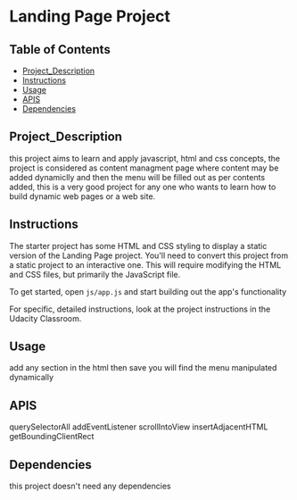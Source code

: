 # Landing Page Project

## Table of Contents

- [Project_Description](#Project_Description)
- [Instructions](#instructions)
- [Usage](#Usage)
- [APIS](#APIS)
- [Dependencies](#Dependencies)

## Project_Description

this project aims to learn and apply javascript, html and css concepts, the project is considered as content managment page where content may be added dynamiclly and then the menu will be filled out as per contents added, this is a very good project for any one who wants to learn how to build dynamic web pages or a web site.

## Instructions

The starter project has some HTML and CSS styling to display a static version of the Landing Page project. You'll need to convert this project from a static project to an interactive one. This will require modifying the HTML and CSS files, but primarily the JavaScript file.

To get started, open `js/app.js` and start building out the app's functionality

For specific, detailed instructions, look at the project instructions in the Udacity Classroom.

## Usage

add any section in the html then save you will find the menu manipulated dynamically

## APIS

querySelectorAll
addEventListener
scrollIntoView
insertAdjacentHTML
getBoundingClientRect

## Dependencies

this project doesn't need any dependencies
